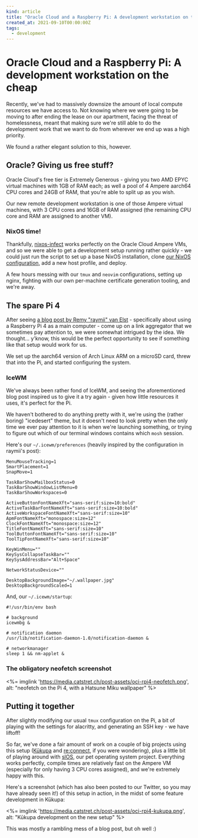 ```yaml
---
kind: article
title: "Oracle Cloud and a Raspberry Pi: A development workstation on the cheap"
created_at: 2021-09-10T00:00:00Z
tags:
  - development
---
```


# Oracle Cloud and a Raspberry Pi: A development workstation on the cheap

Recently, we've had to massively downsize the amount of local compute resources
we have access to. Not knowing where we were going to be moving to after ending
the lease on our apartment, facing the threat of homelessness, meant that
making sure we're still able to do the development work that we want to do from
wherever we end up was a high priority.

We found a rather elegant solution to this, however.

## Oracle? Giving us free stuff?

Oracle Cloud's free tier is Extremely Generous - giving you two AMD EPYC
virtual machines with 1GB of RAM each; as well a pool of 4 Ampere aarch64 CPU
cores and 24GB of RAM, that you're able to split up as you wish. 

Our new remote development workstation is one of those Ampere virtual machines,
with 3 CPU cores and 16GB of RAM assigned (the remaining CPU core and RAM are
assigned to another VM).

### NixOS time!

Thankfully, [nixos-infect][] works perfectly on the Oracle Cloud Ampere VMs,
and so we were able to get a development setup running rather quickly - we
could just run the script to set up a base NixOS installation, clone
[our NixOS configuration][nixconf], add a new host profile, and deploy.

A few hours messing with our `tmux` and `neovim` configurations, setting up
nginx, fighting with our own per-machine certificate generation tooling, and
we're away.

## The spare Pi 4

After seeing [a blog post by Remy "raymii" van Elst][raymii-icewm] -
specifically about using a Raspberry Pi 4 as a main computer - come up on a
link aggregator that we sometimes pay attention to, we were somewhat intrigued
by the idea. We thought… y'know, this would be the perfect opportunity to see
if something like that setup would work for us.

We set up the aarch64 version of Arch Linux ARM on a microSD card, threw that
into the Pi, and started configuring the system. 

### IceWM

We've always been rather fond of IceWM, and seeing the aforementioned blog post
inspired us to give it a try again - given how little resources it uses, it's
perfect for the Pi.

We haven't bothered to do anything pretty with it, we're using the (rather
boring) "icedesert" theme, but it doesn't need to look pretty when the only
time we ever pay attention to it is when we're launching something, or trying
to figure out which of our terminal windows contains which `mosh` session.

Here's our `~/.icewm/preferences` (heavily inspired by the configuration in
raymii's post):

```
MenuMouseTracking=1
SmartPlacement=1
SnapMove=1

TaskBarShowMailboxStatus=0
TaskBarShowWindowListMenu=0
TaskBarShowWorkspaces=0

ActiveButtonFontNameXft="sans-serif:size=10:bold"
ActiveTaskBarFontNameXft="sans-serif:size=10:bold"
ActiveWorkspaceFontNameXft="sans-serif:size=10"
ApmFontNameXft="monospace:size=12"
ClockFontNameXft="monospace:size=12"
TitleFontNameXft="sans-serif:size=10"
ToolButtonFontNameXft="sans-serif:size=10"
ToolTipFontNameXft="sans-serif:size=10"

KeyWinMenu=""
KeySysCollapseTaskBar=""
KeySysAddressBar="Alt+Space"

NetworkStatusDevice=""

DesktopBackgroundImage="~/.wallpaper.jpg"
DesktopBackgroundScaled=1
```

And, our `~/.icewm/startup`:

```shell
#!/usr/bin/env bash

# background
icewmbg &

# notification daemon
/usr/lib/notification-daemon-1.0/notification-daemon &

# networkmanager
sleep 1 && nm-applet &
```

### The obligatory neofetch screenshot

<%= imglink 'https://media.catstret.ch/post-assets/oci-rpi4-neofetch.png', alt: "neofetch on the Pi 4, with a Hatsune Miku wallpaper" %>

## Putting it together

After slightly modifying our usual `tmux` configuration on the Pi, a bit of
playing with the settings for alacritty, and generating an SSH key - we have
liftoff!

So far, we've done a fair amount of work on a couple of big projects using this
setup ([Kūkupa][] and [re:connect][], if you were wondering), plus a little bit
of playing around with [slOS][], our pet operating system project. Everything
works perfectly, compile times are relatively fast on the Ampere VM (especially
for only having 3 CPU cores assigned), and we're extremely happy with this.

Here's a screenshot (which has also been posted to our Twitter, so you may have
already seen it!) of this setup in action, in the midst of some feature
development in Kūkupa:

<%= imglink 'https://media.catstret.ch/post-assets/oci-rpi4-kukupa.png', alt: "Kūkupa development on the new setup" %>

This was mostly a rambling mess of a blog post, but oh well :)

[Kūkupa]: https://gitlab.com/againstprisons/kukupa
[re:connect]: https://gitlab.com/againstprisons/reconnect
[slOS]: https://github.com/u1f408/slos
[nixos-infect]: https://github.com/elitak/nixos-infect
[nixconf]: https://github.com/u1f408/nixconf
[raymii-icewm]: https://raymii.org/s/blog/Using_IceWM_and_sharing_my_config_and_tips_tricks.html
